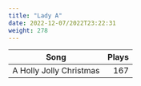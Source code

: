 ```yaml
---
title: "Lady A"
date: 2022-12-07/2022T23:22:31
weight: 278
---
```




 Song | Plays 
----- | -----:
A Holly Jolly Christmas | 167
